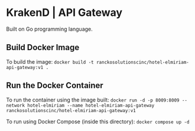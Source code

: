 # KrakenD | API Gateway

Built on Go programming language.

## Build Docker Image

To build the image:
`docker build -t ranckosolutionscinc/hotel-elmiriam-api-gateway:v1 .`

## Run the Docker Container

To run the container using the image built:
`docker run -d -p 8009:8009 --network hotel-elmiriam --name hotel-elmiriam-api-gateway ranckosolutionscinc/hotel-elmiriam-api-gateway:v1`

To run using Docker Compose (inside this directory):
`docker compose up -d`  